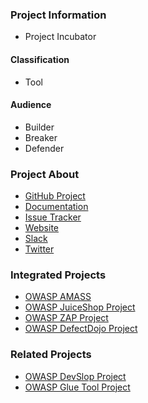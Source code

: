 ### Project Information

* Project Incubator

#### Classification

* <i class="fas fa-tools" style="color:#233e81;"></i> Tool
#### Audience

* <i class="fas fa-toolbox" style="color:#233e81;"></i> Builder
* <i class="fas fa-hammer" style="color:#233e81;"></i> Breaker
* <i class="fas fa-shield-alt" style="color:#233e81;"></i> Defender

### Project About

- [GitHub Project](https://github.com/secureCodeBox/secureCodeBox/)
- [Documentation](https://docs.securecodebox.io/)
- [Issue Tracker](https://github.com/secureCodeBox/secureCodeBox/issues)
- [Website](https://www.secureCodeBox.io)
- [Slack](https://join.slack.com/t/securecodebox/shared_invite/enQtNDU3MTUyOTM0NTMwLTBjOWRjNjVkNGEyMjQ0ZGMyNDdlYTQxYWQ4MzNiNGY3MDMxNThkZjJmMzY2NDRhMTk3ZWM3OWFkYmY1YzUxNTU)
- [Twitter](https://twitter.com/secureCodeBox)

### Integrated Projects

- [OWASP AMASS](https://owasp.org/www-project-amass/)
- [OWASP JuiceShop Project](https://owasp.org/www-project-juice-shop/)
- [OWASP ZAP Project](https://owasp.org/www-project-zap)
- [OWASP DefectDojo Project](https://owasp.org/www-project-defectdojo)

### Related Projects

- [OWASP DevSlop Project](https://owasp.org/www-project-devslop)
- [OWASP Glue Tool Project](https://owasp.org/www-project-glue-tool)

